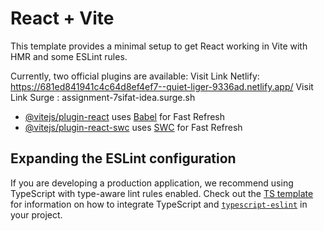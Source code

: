# React + Vite

This template provides a minimal setup to get React working in Vite with HMR and some ESLint rules.

Currently, two official plugins are available:
Visit Link Netlify: https://681ed841941c4c64d8ef4ef7--quiet-liger-9336ad.netlify.app/
Visit Link Surge : assignment-7sifat-idea.surge.sh

- [@vitejs/plugin-react](https://github.com/vitejs/vite-plugin-react/blob/main/packages/plugin-react) uses [Babel](https://babeljs.io/) for Fast Refresh
- [@vitejs/plugin-react-swc](https://github.com/vitejs/vite-plugin-react/blob/main/packages/plugin-react-swc) uses [SWC](https://swc.rs/) for Fast Refresh

## Expanding the ESLint configuration

If you are developing a production application, we recommend using TypeScript with type-aware lint rules enabled. Check out the [TS template](https://github.com/vitejs/vite/tree/main/packages/create-vite/template-react-ts) for information on how to integrate TypeScript and [`typescript-eslint`](https://typescript-eslint.io) in your project.

